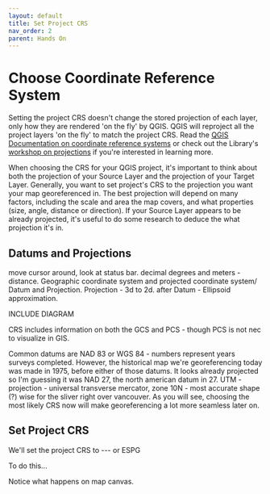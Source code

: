 ```yaml
---
layout: default
title: Set Project CRS
nav_order: 2
parent: Hands On
---
```

# Choose Coordinate Reference System 

Setting the project CRS doesn't change the stored projection of each layer, only how they are rendered 'on the fly' by QGIS. QGIS will reproject all the project layers 'on the fly' to match the project CRS. Read the [QGIS Documentation on coordinate reference systems](https://docs.qgis.org/3.28/en/docs/gentle_gis_introduction/coordinate_reference_systems.html) or check out the Library's [workshop on projections](https://ubc-library-rc.github.io/map-projections/content/CRS.html) if you're interested in learning more. 

When choosing the CRS for your QGIS project, it's important to think about both the projection of your Source Layer and the projection of your Target Layer. Generally, you want to set project's CRS to the projection you want your map georeferenced in. The best projection will depend on many factors, including the scale and area the map covers, and what properties (size, angle, distance or direction). If your Source Layer appears to be already projected, it's useful to do some research to deduce the what projection it's in. 

## Datums and Projections 
move cursor around, look at status bar. decimal degrees and meters - distance. Geographic coordinate system and projected coordinate system/ Datum and Projection. Projection - 3d to 2d. after Datum - Ellipsoid approximation. 
    
INCLUDE DIAGRAM
    
CRS includes information on both the GCS and PCS - though PCS is not nec to visualize in GIS. 

Common datums are NAD 83 or WGS 84 - numbers represent years surveys completed. However, the historical map we're georeferencing today was made in 1975, before either of those datums. It looks already projected so I'm guessing it was NAD 27, the north american datum in 27. UTM - projection - universal transverse mercator, zone 10N - most accurate shape (?) wise for the sliver right over vancouver. As you will see, choosing the most likely CRS now will make georeferencing a lot more seamless later on. 

<!--vancouver open data allows you to download in wgs or nad; download in wgs or else wont be coordinate-->


## Set Project CRS

We'll set the project CRS to --- or ESPG

To do this...


Notice what happens on map canvas. 


